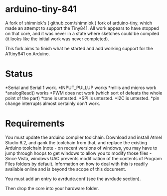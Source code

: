 arduino-tiny-841
============

A fork of shimniok's ( github.com/shimniok ) fork of arduino-tiny, which made an attempt to support the Tiny841. All work appears to have stopped on that core, and it was never in a state where sketches could be compiled (it looks like the initial work was never completed). 

This fork aims to finish what he started and add working support for the ATtiny841 on Arduino. 

Status
===========
*Serial and Serial 1 work. 
*INPUT_PULLUP works
*millis and micros work
*analogRead() works
*PWM does not work (which sort of defeats the whole point of the part)
*tone is untested. 
*SPI is untested.
*I2C is untested.
*pin change interrupts almost certainly don't work. 


Requirements
============

You must update the arduino compiler toolchain. Download and install Atmel Studio 6.2, and gank the toolchain from that, and replace the existing Arduino toolchain (note - on recent versions of windows, you may have to jump through hoops to get windows to allow you to modify those files - Since Vista, windows UAC prevents modification of the contents of Program Files folders by default. Information on how to deal with this is readily available online and is beyond the scope of this document. 

You must add an entry to avrdude.conf (see the avrdude section). 

Then drop the core into your hardware folder.

